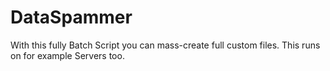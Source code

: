 # DataSpammer
With this fully Batch Script you can mass-create full custom files. This runs on for example Servers too.
